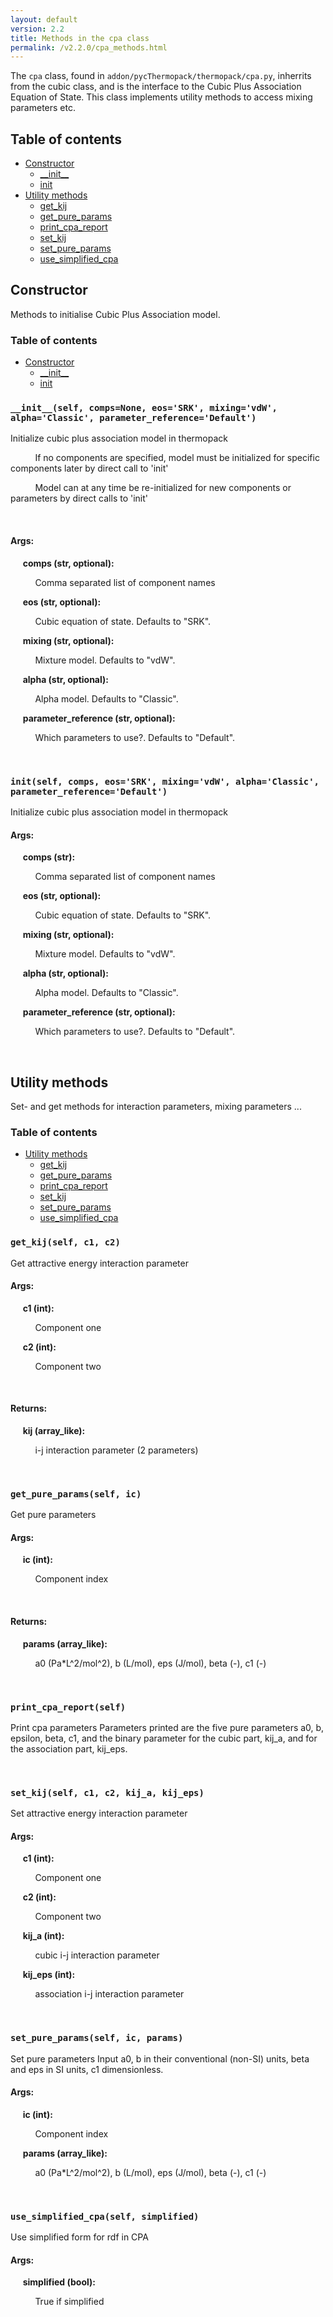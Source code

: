 ```yaml
---
layout: default
version: 2.2
title: Methods in the cpa class
permalink: /v2.2.0/cpa_methods.html
---
```


<!--- 
Generated at: 2023-11-16T19:47:21.000986
This is an auto-generated file, generated using the script at thermopack/addon/pyUtils/docs/markdown_from_docstrings.py
The file is created by parsing the docstrings of the methods in the 
cpa class. For instructions on how to use the parser routines, see the
file thermopack/addon/pyUtils/docs/markdown_from_docstrings.py--->

The `cpa` class, found in `addon/pycThermopack/thermopack/cpa.py`, inherrits from the cubic class, and  is the interface to the 
Cubic Plus Association Equation of State. This class implements utility methods to access mixing parameters etc.

## Table of contents
  * [Constructor](#constructor)
    * [\_\_init\_\_](#__init__self-compsnone-eossrk-mixingvdw-alphaclassic-parameter_referencedefault)
    * [init](#initself-comps-eossrk-mixingvdw-alphaclassic-parameter_referencedefault)
  * [Utility methods](#utility-methods)
    * [get_kij](#get_kijself-c1-c2)
    * [get_pure_params](#get_pure_paramsself-ic)
    * [print_cpa_report](#print_cpa_reportself)
    * [set_kij](#set_kijself-c1-c2-kij_a-kij_eps)
    * [set_pure_params](#set_pure_paramsself-ic-params)
    * [use_simplified_cpa](#use_simplified_cpaself-simplified)

## Constructor

Methods to initialise Cubic Plus Association model.

### Table of contents
  * [Constructor](#constructor)
    * [\_\_init\_\_](#__init__self-compsnone-eossrk-mixingvdw-alphaclassic-parameter_referencedefault)
    * [init](#initself-comps-eossrk-mixingvdw-alphaclassic-parameter_referencedefault)


### `__init__(self, comps=None, eos='SRK', mixing='vdW', alpha='Classic', parameter_reference='Default')`
Initialize cubic plus association model in thermopack

&nbsp;&nbsp;&nbsp;&nbsp; &nbsp;&nbsp;&nbsp;&nbsp; If no components are specified, model must be initialized for specific components later by direct call to 'init'

&nbsp;&nbsp;&nbsp;&nbsp; &nbsp;&nbsp;&nbsp;&nbsp; Model can at any time be re-initialized for new components or parameters by direct calls to 'init'

&nbsp;&nbsp;&nbsp;&nbsp; &nbsp;&nbsp;&nbsp;&nbsp; 

#### Args:

&nbsp;&nbsp;&nbsp;&nbsp; **comps (str, optional):** 

&nbsp;&nbsp;&nbsp;&nbsp; &nbsp;&nbsp;&nbsp;&nbsp;  Comma separated list of component names

&nbsp;&nbsp;&nbsp;&nbsp; **eos (str, optional):** 

&nbsp;&nbsp;&nbsp;&nbsp; &nbsp;&nbsp;&nbsp;&nbsp;  Cubic equation of state. Defaults to "SRK".

&nbsp;&nbsp;&nbsp;&nbsp; **mixing (str, optional):** 

&nbsp;&nbsp;&nbsp;&nbsp; &nbsp;&nbsp;&nbsp;&nbsp;  Mixture model. Defaults to "vdW".

&nbsp;&nbsp;&nbsp;&nbsp; **alpha (str, optional):** 

&nbsp;&nbsp;&nbsp;&nbsp; &nbsp;&nbsp;&nbsp;&nbsp;  Alpha model. Defaults to "Classic".

&nbsp;&nbsp;&nbsp;&nbsp; **parameter_reference (str, optional):** 

&nbsp;&nbsp;&nbsp;&nbsp; &nbsp;&nbsp;&nbsp;&nbsp;  Which parameters to use?. Defaults to "Default".

&nbsp;&nbsp;&nbsp;&nbsp; &nbsp;&nbsp;&nbsp;&nbsp; 

### `init(self, comps, eos='SRK', mixing='vdW', alpha='Classic', parameter_reference='Default')`
Initialize cubic plus association model in thermopack

#### Args:

&nbsp;&nbsp;&nbsp;&nbsp; **comps (str):** 

&nbsp;&nbsp;&nbsp;&nbsp; &nbsp;&nbsp;&nbsp;&nbsp;  Comma separated list of component names

&nbsp;&nbsp;&nbsp;&nbsp; **eos (str, optional):** 

&nbsp;&nbsp;&nbsp;&nbsp; &nbsp;&nbsp;&nbsp;&nbsp;  Cubic equation of state. Defaults to "SRK".

&nbsp;&nbsp;&nbsp;&nbsp; **mixing (str, optional):** 

&nbsp;&nbsp;&nbsp;&nbsp; &nbsp;&nbsp;&nbsp;&nbsp;  Mixture model. Defaults to "vdW".

&nbsp;&nbsp;&nbsp;&nbsp; **alpha (str, optional):** 

&nbsp;&nbsp;&nbsp;&nbsp; &nbsp;&nbsp;&nbsp;&nbsp;  Alpha model. Defaults to "Classic".

&nbsp;&nbsp;&nbsp;&nbsp; **parameter_reference (str, optional):** 

&nbsp;&nbsp;&nbsp;&nbsp; &nbsp;&nbsp;&nbsp;&nbsp;  Which parameters to use?. Defaults to "Default".

&nbsp;&nbsp;&nbsp;&nbsp; &nbsp;&nbsp;&nbsp;&nbsp; 

## Utility methods

Set- and get methods for interaction parameters, mixing parameters ...

### Table of contents
  * [Utility methods](#utility-methods)
    * [get_kij](#get_kijself-c1-c2)
    * [get_pure_params](#get_pure_paramsself-ic)
    * [print_cpa_report](#print_cpa_reportself)
    * [set_kij](#set_kijself-c1-c2-kij_a-kij_eps)
    * [set_pure_params](#set_pure_paramsself-ic-params)
    * [use_simplified_cpa](#use_simplified_cpaself-simplified)


### `get_kij(self, c1, c2)`
Get attractive energy interaction parameter

#### Args:

&nbsp;&nbsp;&nbsp;&nbsp; **c1 (int):** 

&nbsp;&nbsp;&nbsp;&nbsp; &nbsp;&nbsp;&nbsp;&nbsp;  Component one

&nbsp;&nbsp;&nbsp;&nbsp; **c2 (int):** 

&nbsp;&nbsp;&nbsp;&nbsp; &nbsp;&nbsp;&nbsp;&nbsp;  Component two

&nbsp;&nbsp;&nbsp;&nbsp; &nbsp;&nbsp;&nbsp;&nbsp; 

#### Returns:

&nbsp;&nbsp;&nbsp;&nbsp; **kij (array_like):** 

&nbsp;&nbsp;&nbsp;&nbsp; &nbsp;&nbsp;&nbsp;&nbsp;  i-j interaction parameter (2 parameters)

&nbsp;&nbsp;&nbsp;&nbsp; &nbsp;&nbsp;&nbsp;&nbsp; 

### `get_pure_params(self, ic)`
Get pure parameters

#### Args:

&nbsp;&nbsp;&nbsp;&nbsp; **ic (int):** 

&nbsp;&nbsp;&nbsp;&nbsp; &nbsp;&nbsp;&nbsp;&nbsp;  Component index

&nbsp;&nbsp;&nbsp;&nbsp; &nbsp;&nbsp;&nbsp;&nbsp; 

#### Returns:

&nbsp;&nbsp;&nbsp;&nbsp; **params (array_like):** 

&nbsp;&nbsp;&nbsp;&nbsp; &nbsp;&nbsp;&nbsp;&nbsp;  a0 (Pa*L^2/mol^2), b (L/mol), eps (J/mol), beta (-), c1 (-)

&nbsp;&nbsp;&nbsp;&nbsp; &nbsp;&nbsp;&nbsp;&nbsp; 

### `print_cpa_report(self)`
Print cpa parameters  Parameters printed are the five pure parameters a0, b, epsilon, beta, c1, and the binary parameter for the cubic part, kij_a, and for the association part, kij_eps. 

&nbsp;&nbsp;&nbsp;&nbsp; &nbsp;&nbsp;&nbsp;&nbsp; 

### `set_kij(self, c1, c2, kij_a, kij_eps)`
Set attractive energy interaction parameter

#### Args:

&nbsp;&nbsp;&nbsp;&nbsp; **c1 (int):** 

&nbsp;&nbsp;&nbsp;&nbsp; &nbsp;&nbsp;&nbsp;&nbsp;  Component one

&nbsp;&nbsp;&nbsp;&nbsp; **c2 (int):** 

&nbsp;&nbsp;&nbsp;&nbsp; &nbsp;&nbsp;&nbsp;&nbsp;  Component two

&nbsp;&nbsp;&nbsp;&nbsp; **kij_a (int):** 

&nbsp;&nbsp;&nbsp;&nbsp; &nbsp;&nbsp;&nbsp;&nbsp;  cubic i-j interaction parameter

&nbsp;&nbsp;&nbsp;&nbsp; **kij_eps (int):** 

&nbsp;&nbsp;&nbsp;&nbsp; &nbsp;&nbsp;&nbsp;&nbsp;  association i-j interaction parameter

&nbsp;&nbsp;&nbsp;&nbsp; &nbsp;&nbsp;&nbsp;&nbsp; 

### `set_pure_params(self, ic, params)`
Set pure parameters Input a0, b in their conventional (non-SI) units, beta and eps in SI units, c1 dimensionless.

#### Args:

&nbsp;&nbsp;&nbsp;&nbsp; **ic (int):** 

&nbsp;&nbsp;&nbsp;&nbsp; &nbsp;&nbsp;&nbsp;&nbsp;  Component index

&nbsp;&nbsp;&nbsp;&nbsp; **params (array_like):** 

&nbsp;&nbsp;&nbsp;&nbsp; &nbsp;&nbsp;&nbsp;&nbsp;  a0 (Pa*L^2/mol^2), b (L/mol), eps (J/mol), beta (-), c1 (-)

&nbsp;&nbsp;&nbsp;&nbsp; &nbsp;&nbsp;&nbsp;&nbsp; 

### `use_simplified_cpa(self, simplified)`
Use simplified form for rdf in CPA

#### Args:

&nbsp;&nbsp;&nbsp;&nbsp; **simplified (bool):** 

&nbsp;&nbsp;&nbsp;&nbsp; &nbsp;&nbsp;&nbsp;&nbsp;  True if simplified

&nbsp;&nbsp;&nbsp;&nbsp; &nbsp;&nbsp;&nbsp;&nbsp; 

